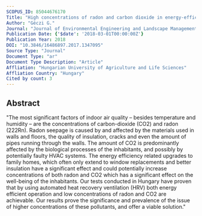 ```yaml
---
SCOPUS_ID: 85044676170
Title: "High concentrations of radon and carbon dioxide in energy-efficient family houses without heat recovery ventilation"
Author: "Géczi G."
Journal: "Journal of Environmental Engineering and Landscape Management"
Publication Date: {'$date': '2018-03-01T00:00:00Z'}
Publication Year: 2018
DOI: "10.3846/16486897.2017.1347095"
Source Type: "Journal"
Document Type: "ar"
Document Type Description: "Article"
Affliation: "Hungarian University of Agriculture and Life Sciences"
Affliation Country: "Hungary"
Cited by count: 3
---
```


## Abstract
"The most significant factors of indoor air quality – besides temperature and humidity – are the concentrations of carbon-dioxide (CO2) and radon (222Rn). Radon seepage is caused by and affected by the materials used in walls and floors, the quality of insulation, cracks and even the amount of pipes running through the walls. The amount of CO2 is predominantly affected by the biological processes of the inhabitants, and possibly by potentially faulty HVAC systems. The energy efficiency related upgrades to family homes, which often only extend to window replacements and better insulation have a significant effect and could potentially increase concentrations of both radon and CO2 which has a significant effect on the well-being of the inhabitants. Our tests conducted in Hungary have proven that by using automated heat recovery ventilation (HRV) both energy efficient operation and low concentrations of radon and CO2 are achievable. Our results prove the significance and prevalence of the issue of higher concentrations of these pollutants, and offer a viable solution."
